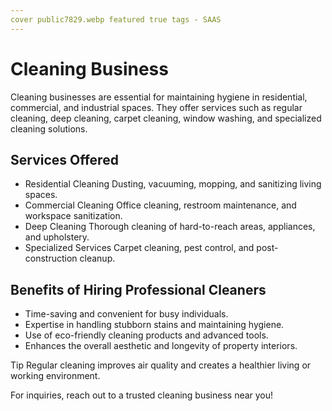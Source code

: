 ```yaml
---
cover public7829.webp featured true tags - SAAS
---
```

# Cleaning Business

Cleaning businesses are essential for maintaining hygiene in residential, commercial, and industrial spaces. They offer services such as regular cleaning, deep cleaning, carpet cleaning, window washing, and specialized cleaning solutions.

## Services Offered

- Residential Cleaning Dusting, vacuuming, mopping, and sanitizing living spaces.
- Commercial Cleaning Office cleaning, restroom maintenance, and workspace sanitization.
- Deep Cleaning Thorough cleaning of hard-to-reach areas, appliances, and upholstery.
- Specialized Services Carpet cleaning, pest control, and post-construction cleanup.

## Benefits of Hiring Professional Cleaners

- Time-saving and convenient for busy individuals.
- Expertise in handling stubborn stains and maintaining hygiene.
- Use of eco-friendly cleaning products and advanced tools.
- Enhances the overall aesthetic and longevity of property interiors.

Tip Regular cleaning improves air quality and creates a healthier living or working environment.

For inquiries, reach out to a trusted cleaning business near you!

